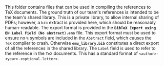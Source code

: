 This folder contains files that can be used in compiling the references to TeX documents.
The ground truth of our team's references is intended to be the team's shared library.
This is a private library, to allow internal sharing of PDFs; however, a `bib` extract is provided here,
which should be reasonably human-readable.
The export format is provided in the **`BibTeX Export using EN Label Field (No abstract).ens`** file.
This export format must be used to ensure no `%` symbols are included in the `Abstract` field,
which causes the `TeX` compiler to crash.
Otherwise **`emu_library.bib`** constitutes a direct export of all the references in the shared library.
The `Label` field is used to refer to the reference in the `TeX` documents.
This has a standard format of `<author>-<year>-<optional-letter>`.